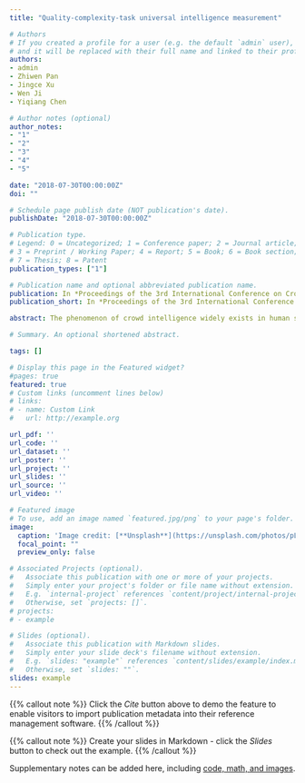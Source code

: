 ```yaml
---
title: "Quality-complexity-task universal intelligence measurement"

# Authors
# If you created a profile for a user (e.g. the default `admin` user), write the username (folder name) here 
# and it will be replaced with their full name and linked to their profile.
authors:
- admin
- Zhiwen Pan
- Jingce Xu
- Wen Ji 
- Yiqiang Chen 

# Author notes (optional)
author_notes:
- "1"
- "2"
- "3"
- "4"
- "5"

date: "2018-07-30T00:00:00Z"
doi: ""

# Schedule page publish date (NOT publication's date).
publishDate: "2018-07-30T00:00:00Z"

# Publication type.
# Legend: 0 = Uncategorized; 1 = Conference paper; 2 = Journal article;
# 3 = Preprint / Working Paper; 4 = Report; 5 = Book; 6 = Book section;
# 7 = Thesis; 8 = Patent
publication_types: ["1"]

# Publication name and optional abbreviated publication name.
publication: In *Proceedings of the 3rd International Conference on Crowd Science and Engineering*
publication_short: In *Proceedings of the 3rd International Conference on Crowd Science and Engineering*

abstract: The phenomenon of crowd intelligence widely exists in human society.As human beings enter the network age, the phenomenon of crowd intelligence is becoming more extensive and complex. These intelligent agents (i.e., people, enterprises, government, intelligent equipment and goods)connect each other and form a large number of crowd network system.With the development of machine learning techniques, the crowd network is becoming more and more intelligent and autonomous in the physical space. Due to complexity and heterogeneity of the agent in the crowd network, how to reasonable optimize and evaluate the intelligence of crowd network is becoming a very important problem. In order to solve this problem,we propose a formalized and accurate intelligence measurement method named Quality-Complexity-Task(QCT) universal intelligence measurement. Like the human IQ test,we use a kind of intelligence test method to measure agent intelligence. To model this process of test, we design QCT agent-enviroment framework in which the agent and enviroment could interact with each other. We measure the intelligence of agent by evaluating the agents accumulated performance during the intelligence test. Our experiment demonstrate that the method of QCT can achieve the measurement of agent in the crowd network.

# Summary. An optional shortened abstract.

tags: []

# Display this page in the Featured widget?
#pages: true
featured: true
# Custom links (uncomment lines below)
# links:
# - name: Custom Link
#   url: http://example.org

url_pdf: ''
url_code: ''
url_dataset: ''
url_poster: ''
url_project: ''
url_slides: ''
url_source: ''
url_video: ''

# Featured image
# To use, add an image named `featured.jpg/png` to your page's folder. 
image:
  caption: 'Image credit: [**Unsplash**](https://unsplash.com/photos/pLCdAaMFLTE)'
  focal_point: ""
  preview_only: false

# Associated Projects (optional).
#   Associate this publication with one or more of your projects.
#   Simply enter your project's folder or file name without extension.
#   E.g. `internal-project` references `content/project/internal-project/index.md`.
#   Otherwise, set `projects: []`.
# projects:
# - example

# Slides (optional).
#   Associate this publication with Markdown slides.
#   Simply enter your slide deck's filename without extension.
#   E.g. `slides: "example"` references `content/slides/example/index.md`.
#   Otherwise, set `slides: ""`.
slides: example
---
```


{{% callout note %}}
Click the *Cite* button above to demo the feature to enable visitors to import publication metadata into their reference management software.
{{% /callout %}}

{{% callout note %}}
Create your slides in Markdown - click the *Slides* button to check out the example.
{{% /callout %}}

Supplementary notes can be added here, including [code, math, and images](https://wowchemy.com/docs/writing-markdown-latex/).
